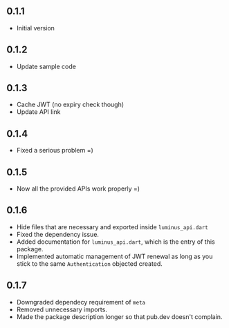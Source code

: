 ## 0.1.1

- Initial version

## 0.1.2

- Update sample code

## 0.1.3

- Cache JWT (no expiry check though)
- Update API link

## 0.1.4

- Fixed a serious problem =)

## 0.1.5

- Now all the provided APIs work properly =)

## 0.1.6

- Hide files that are necessary and exported inside `luminus_api.dart`
- Fixed the dependency issue.
- Added documentation for `luminus_api.dart`, which is the entry of this package.
- Implemented automatic management of JWT renewal as long as you stick to the same `Authentication` objected created.

## 0.1.7

- Downgraded dependecy requirement of `meta`
- Removed unnecessary imports.
- Made the package description longer so that pub.dev doesn't complain.